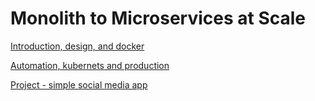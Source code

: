 # Monolith to Microservices at Scale

[Introduction, design, and docker](https://github.com/gonzalo-munillag/Cloud_Development_Portfolio/blob/main/Monolith_to_Microservices_at_Scale/Intro_Design_docker.md)

[Automation, kubernets and production](https://github.com/gonzalo-munillag/Cloud_Development_Portfolio/blob/main/Monolith_to_Microservices_at_Scale/Automation_Kubernetes_Production.md)

[Project - simple social media app](https://github.com/gonzalo-munillag/Cloud_Development_Portfolio/tree/main/Monolith_to_Microservices_at_Scale/nd9990-c3-microservices-exercises-master/project)
